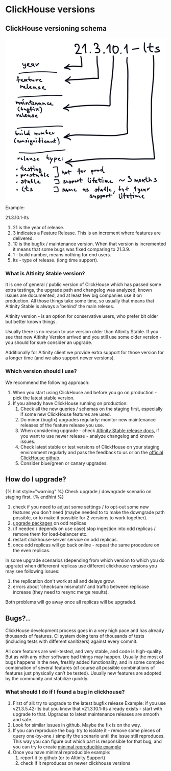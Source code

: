 # ClickHouse versions

## ClickHouse versioning schema

![](../.gitbook/assets/illyustraciya_bez_nazvaniya.png)

Example: 

21.3.10.1-lts

1. 21 is the year of release.
2. 3 indicates a Feature Release. This is an increment where features are delivered.
3. 10 is the bugfix / maintenance version. When that version is incremented it means that some bugs was fixed comparing to 21.3.9. 
4. 1 - build number, means nothing for end users.
5. lts - type of release. \(long time support\).

### What is Altinity Stable version?

It is one of general / public version of ClickHouse which has passed some extra testings, the upgrade path and changelog was analyzed, known issues are documented, and at least few big companies use it on production. All those things take some time, so usually that means that Altinity Stable is always a  'behind' the main releses.

Altinity version - is an option for conservative users, who prefer bit older but better known things.

Usually there is no reason to use version older than Altinity Stable. If you see that new Altinity Version arrived and you still use some older version - you should for sure consider an upgrade. 

Additionally for Altinity client we provide extra support for those version for a longer time \(and we also support newer versions\).

### Which version should I use?

We recommend the following approach:

1. When you start using ClickHouse and before you go on production - pick the latest stable version.
2. If you already have ClickHouse running on production:
   1. Check all the new queries / schemas on the staging first, especially if some new ClickHouse features are used.
   2. Do minor \(bugfix\) upgrades regularly: monitor new maintenance releases of the feature release you use. 
   3. When considering upgrade - check [Altinity Stable release docs](https://docs.altinity.com/altinitystablerelease/), if you want to use newer release -  analyze changelog and known issues. 
   4. Check latest stable or test versions of ClickHouse on your staging environment regularly and pass the feedback to us or on the [official ClickHouse github](https://github.com/ClickHouse/ClickHouse).
   5. Consider blue/green or canary upgrades. 

## How do I upgrade?

{% hint style="warning" %}
Check upgrade / downgrade scenario on staging first.
{% endhint %}

1. check if you need to adjust some settings / to opt-out some new features you don't need \(maybe needed to to make the downgrade path possible, or to make it possible for 2 versions to work together\).
2. [upgrade packages](https://docs.altinity.com/altinitystablerelease/stablequickstartguide/) on odd replicas
3. \(if needed / depends on use case\) stop ingestion into odd replicas / remove them for load-balancer etc.
4. restart clickhouse-server service on odd replicas.
5. once odd replicas will go back online - repeat the same procedure on the even replicas.

In some upgrade scenarios \(depending from which version to which you do upgrate\) when differerent replicas use different clickhouse versions you may see following issues:

1. the replication don't work at all and delays grow.
2. errors about 'checksum mismatch'  and traffic between replicase increase \(they need to resync merge results\).

Both problems will go away once all replicas will be upgraded. 

## Bugs?.. 

ClickHouse development process goes in a very high pace and has already thousands of features. CI system doing tens of thousands of tests \(including tests with different sanitizers\) against every commit. 

All core features are well-tested, and very stable, and code is high-quality. But as with any other software bad things may happen. Usually the most of bugs happens in the new, freshly added functionality, and in some complex combination of several features \(of course all possible combinations of features just physically can’t be tested\). Usually new features are adopted by the community and stabilize quickly.

### What should I do if I found a bug in clickhouse? 

1. First of all: try to upgrade to the latest bugfix release  Example: if you use v21.3.5.42-lts but you know that v21.3.10.1-lts already exists - start with upgrade to that. Upgrades to latest maintenance releases are smooth and safe. 
2. Look for similar issues in github. Maybe the fix is on the way.
3. If you can reproduce the bug: try to isolate it - remove some pieces of query one-by-one / simplify the scenario until the issue still reproduces. This way you can figure out which part is responsible for that bug, and you can try to create [minimal reproducible example](https://stackoverflow.com/help/minimal-reproducible-example) 
4. Once you have minimal reproducible example: 
   1. report it to github \(or to Altinity Support\)
   2. check if it reproduces on newer clickhouse versions







